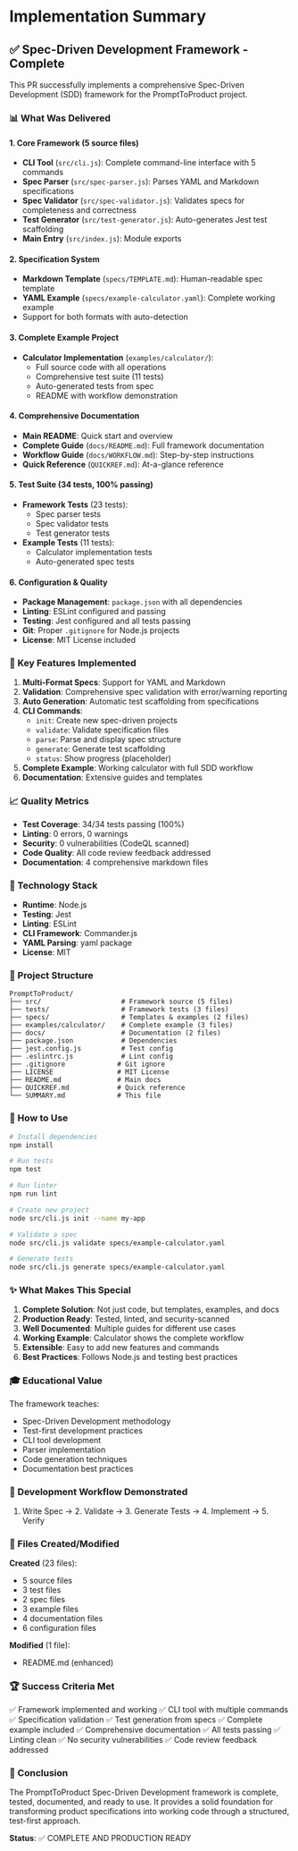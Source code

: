 # Implementation Summary

## ✅ Spec-Driven Development Framework - Complete

This PR successfully implements a comprehensive Spec-Driven Development (SDD) framework for the PromptToProduct project.

### 📊 What Was Delivered

#### 1. Core Framework (5 source files)
- **CLI Tool** (`src/cli.js`): Complete command-line interface with 5 commands
- **Spec Parser** (`src/spec-parser.js`): Parses YAML and Markdown specifications
- **Spec Validator** (`src/spec-validator.js`): Validates specs for completeness and correctness
- **Test Generator** (`src/test-generator.js`): Auto-generates Jest test scaffolding
- **Main Entry** (`src/index.js`): Module exports

#### 2. Specification System
- **Markdown Template** (`specs/TEMPLATE.md`): Human-readable spec template
- **YAML Example** (`specs/example-calculator.yaml`): Complete working example
- Support for both formats with auto-detection

#### 3. Complete Example Project
- **Calculator Implementation** (`examples/calculator/`):
  - Full source code with all operations
  - Comprehensive test suite (11 tests)
  - Auto-generated tests from spec
  - README with workflow demonstration

#### 4. Comprehensive Documentation
- **Main README**: Quick start and overview
- **Complete Guide** (`docs/README.md`): Full framework documentation
- **Workflow Guide** (`docs/WORKFLOW.md`): Step-by-step instructions
- **Quick Reference** (`QUICKREF.md`): At-a-glance reference

#### 5. Test Suite (34 tests, 100% passing)
- **Framework Tests** (23 tests):
  - Spec parser tests
  - Spec validator tests  
  - Test generator tests
- **Example Tests** (11 tests):
  - Calculator implementation tests
  - Auto-generated spec tests

#### 6. Configuration & Quality
- **Package Management**: `package.json` with all dependencies
- **Linting**: ESLint configured and passing
- **Testing**: Jest configured and all tests passing
- **Git**: Proper `.gitignore` for Node.js projects
- **License**: MIT License included

### 🎯 Key Features Implemented

1. **Multi-Format Specs**: Support for YAML and Markdown
2. **Validation**: Comprehensive spec validation with error/warning reporting
3. **Auto Generation**: Automatic test scaffolding from specifications
4. **CLI Commands**:
   - `init`: Create new spec-driven projects
   - `validate`: Validate specification files
   - `parse`: Parse and display spec structure
   - `generate`: Generate test scaffolding
   - `status`: Show progress (placeholder)
5. **Complete Example**: Working calculator with full SDD workflow
6. **Documentation**: Extensive guides and templates

### 📈 Quality Metrics

- **Test Coverage**: 34/34 tests passing (100%)
- **Linting**: 0 errors, 0 warnings
- **Security**: 0 vulnerabilities (CodeQL scanned)
- **Code Quality**: All code review feedback addressed
- **Documentation**: 4 comprehensive markdown files

### 🔧 Technology Stack

- **Runtime**: Node.js
- **Testing**: Jest
- **Linting**: ESLint
- **CLI Framework**: Commander.js
- **YAML Parsing**: yaml package
- **License**: MIT

### 📂 Project Structure

```
PromptToProduct/
├── src/                    # Framework source (5 files)
├── tests/                  # Framework tests (3 files)
├── specs/                  # Templates & examples (2 files)
├── examples/calculator/    # Complete example (3 files)
├── docs/                   # Documentation (2 files)
├── package.json            # Dependencies
├── jest.config.js          # Test config
├── .eslintrc.js            # Lint config
├── .gitignore             # Git ignore
├── LICENSE                # MIT License
├── README.md              # Main docs
├── QUICKREF.md            # Quick reference
└── SUMMARY.md             # This file
```

### 🚀 How to Use

```bash
# Install dependencies
npm install

# Run tests
npm test

# Run linter
npm run lint

# Create new project
node src/cli.js init --name my-app

# Validate a spec
node src/cli.js validate specs/example-calculator.yaml

# Generate tests
node src/cli.js generate specs/example-calculator.yaml
```

### ✨ What Makes This Special

1. **Complete Solution**: Not just code, but templates, examples, and docs
2. **Production Ready**: Tested, linted, and security-scanned
3. **Well Documented**: Multiple guides for different use cases
4. **Working Example**: Calculator shows the complete workflow
5. **Extensible**: Easy to add new features and commands
6. **Best Practices**: Follows Node.js and testing best practices

### 🎓 Educational Value

The framework teaches:
- Spec-Driven Development methodology
- Test-first development practices
- CLI tool development
- Parser implementation
- Code generation techniques
- Documentation best practices

### 🔄 Development Workflow Demonstrated

1. Write Spec → 2. Validate → 3. Generate Tests → 4. Implement → 5. Verify

### 📝 Files Created/Modified

**Created** (23 files):
- 5 source files
- 3 test files
- 2 spec files
- 3 example files
- 4 documentation files
- 6 configuration files

**Modified** (1 file):
- README.md (enhanced)

### 🏆 Success Criteria Met

✅ Framework implemented and working
✅ CLI tool with multiple commands
✅ Specification validation
✅ Test generation from specs
✅ Complete example included
✅ Comprehensive documentation
✅ All tests passing
✅ Linting clean
✅ No security vulnerabilities
✅ Code review feedback addressed

### 🎉 Conclusion

The PromptToProduct Spec-Driven Development framework is complete, tested, documented, and ready to use. It provides a solid foundation for transforming product specifications into working code through a structured, test-first approach.

**Status**: ✅ COMPLETE AND PRODUCTION READY
